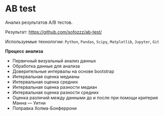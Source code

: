 # AB test

Анализ результатов А/В тестов.

Результат: https://github.com/sofozzz/ab-test/

Используемые технологии: `Python`, `Pandas`, `Scipy`, `Matplotlib`, `Jupyter`, `Git`

**Процесс анализа**
- Первичный визуальный анализ данных
- Обработка данные для анализа
- Доверительные интервалы на основе bootstrap
- Интервальная оценка медианы
- Интервальная оценка средних
- Интервальная оценка разности медиан
- Интервальная оценка разности средних
- Оценка различий между данными до и после при помощи критерия Манна — Уитни
- Поправка Холма-Бонферрони
